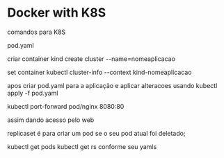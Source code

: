 # Docker with K8S
 
comandos para K8S
 

pod.yaml

criar container
kind create cluster --name=nomeaplicacao

set container
kubectl cluster-info --context kind-nomeaplicacao

apos criar pod.yaml para a aplicação
e aplicar alteracoes usando 
kubectl apply -f pod.yaml

kubectl port-forward pod/nginx 8080:80   

assim dando acesso pelo web


replicaset
é para criar um pod se o seu pod atual foi deletado;

kubectl get pods 
kubectl get rs conforme seu yamls